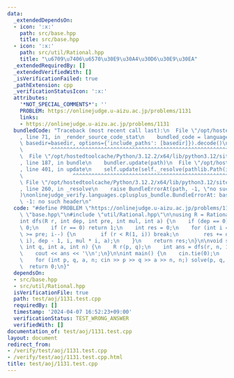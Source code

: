 ```yaml
---
data:
  _extendedDependsOn:
  - icon: ':x:'
    path: src/base.hpp
    title: src/base.hpp
  - icon: ':x:'
    path: src/util/Rational.hpp
    title: "\u6709\u7406\u6570\u30E9\u30A4\u30D6\u30E9\u30EA"
  _extendedRequiredBy: []
  _extendedVerifiedWith: []
  _isVerificationFailed: true
  _pathExtension: cpp
  _verificationStatusIcon: ':x:'
  attributes:
    '*NOT_SPECIAL_COMMENTS*': ''
    PROBLEM: https://onlinejudge.u-aizu.ac.jp/problems/1131
    links:
    - https://onlinejudge.u-aizu.ac.jp/problems/1131
  bundledCode: "Traceback (most recent call last):\n  File \"/opt/hostedtoolcache/Python/3.12.2/x64/lib/python3.12/site-packages/onlinejudge_verify/documentation/build.py\"\
    , line 71, in _render_source_code_stat\n    bundled_code = language.bundle(stat.path,\
    \ basedir=basedir, options={'include_paths': [basedir]}).decode()\n          \
    \         ^^^^^^^^^^^^^^^^^^^^^^^^^^^^^^^^^^^^^^^^^^^^^^^^^^^^^^^^^^^^^^^^^^^^^^^^^^^^^^^^^\n\
    \  File \"/opt/hostedtoolcache/Python/3.12.2/x64/lib/python3.12/site-packages/onlinejudge_verify/languages/cplusplus.py\"\
    , line 187, in bundle\n    bundler.update(path)\n  File \"/opt/hostedtoolcache/Python/3.12.2/x64/lib/python3.12/site-packages/onlinejudge_verify/languages/cplusplus_bundle.py\"\
    , line 401, in update\n    self.update(self._resolve(pathlib.Path(included), included_from=path))\n\
    \                ^^^^^^^^^^^^^^^^^^^^^^^^^^^^^^^^^^^^^^^^^^^^^^^^^^^^^^^^^\n \
    \ File \"/opt/hostedtoolcache/Python/3.12.2/x64/lib/python3.12/site-packages/onlinejudge_verify/languages/cplusplus_bundle.py\"\
    , line 260, in _resolve\n    raise BundleErrorAt(path, -1, \"no such header\"\
    )\nonlinejudge_verify.languages.cplusplus_bundle.BundleErrorAt: base.hpp: line\
    \ -1: no such header\n"
  code: "#define PROBLEM \"https://onlinejudge.u-aizu.ac.jp/problems/1131\"\n\n#include\
    \ \"base.hpp\"\n#include \"util/Rational.hpp\"\n\nusing R = Rational<int>;\n\n\
    int dfs(R r, int dep, int pre, int mul, int a) {\n    if (dep == 0) return r ==\
    \ 0;\n    if (r == 0) return 1;\n    int res = 0;\n    for (int i = a / mul; i\
    \ >= pre; i--) {\n        if (r < R(1, i)) break;\n        res += dfs(r - R(1,\
    \ i), dep - 1, i, mul * i, a);\n    }\n    return res;\n}\n\nvoid solve(int p,\
    \ int q, int a, int n) {\n    R r(p, q);\n    int ans = dfs(r, n, 1, 1, a);\n\
    \    cout << ans << '\\n';\n}\n\nint main() {\n    cin.tie(0);\n    ios::sync_with_stdio(false);\n\
    \    for (int p, q, a, n; cin >> p >> q >> a >> n, n;) solve(p, q, a, n);\n  \
    \  return 0;\n}"
  dependsOn:
  - src/base.hpp
  - src/util/Rational.hpp
  isVerificationFile: true
  path: test/aoj/1131.test.cpp
  requiredBy: []
  timestamp: '2024-04-07 16:52:23+09:00'
  verificationStatus: TEST_WRONG_ANSWER
  verifiedWith: []
documentation_of: test/aoj/1131.test.cpp
layout: document
redirect_from:
- /verify/test/aoj/1131.test.cpp
- /verify/test/aoj/1131.test.cpp.html
title: test/aoj/1131.test.cpp
---
```

